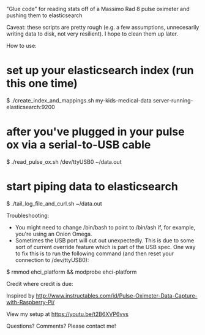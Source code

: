 "Glue code" for reading stats off of a Massimo Rad 8 pulse oximeter and pushing them to elasticsearch

Caveat: these scripts are pretty rough (e.g. a few assumptions, unnecesarily writing data to disk, not very resilient). I hope to clean them up later.

How to use:

# set up your elasticsearch index (run this one time)
$ ./create_index_and_mappings.sh my-kids-medical-data server-running-elasticsearch:9200

# after you've plugged in your pulse ox via a serial-to-USB cable
$ ./read_pulse_ox.sh /dev/ttyUSB0 ~/data.out

# start piping data to elasticsearch
$ ./tail_log_file_and_curl.sh ~/data.out

Troubleshooting:

- You might need to change /bin/bash to point to /bin/ash if, for example, you're using an Onion Omega.
- Sometimes the USB port will cut out unexpectedly. This is due to some sort of current override feature which is part of the USB spec. One way to fix this is to run the following command (and then reset your connection to /dev/ttyUSB0):

$ rmmod ehci_platform && modprobe ehci-platform

Credit where credit is due:

Inspired by http://www.instructables.com/id/Pulse-Oximeter-Data-Capture-with-Raspberry-Pi/

View my setup at https://youtu.be/t2B6XVP6vvs

Questions? Comments? Please contact me!


